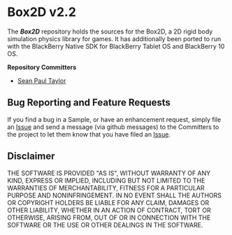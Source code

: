 # Box2D v2.2

The _**Box2D**_ repository holds the sources for the Box2D, a 2D rigid body simulation physics library for games. It has additionally been ported to run with the BlackBerry Native SDK for BlackBerry Tablet OS and BlackBerry 10 OS.


**Repository Committers** 

* [Sean Paul Taylor](https://github.com/seanpaultaylor)


## Bug Reporting and Feature Requests

If you find a bug in a Sample, or have an enhancement request, simply file an [Issue](https://github.com/blackberry/Box2D/issues) and send a message (via github messages) to the Committers to the project to let them know that you have filed an [Issue](https://github.com/blackberry/Box2D/issues).

## Disclaimer

THE SOFTWARE IS PROVIDED "AS IS", WITHOUT WARRANTY OF ANY KIND, EXPRESS OR IMPLIED, INCLUDING BUT NOT LIMITED TO THE WARRANTIES OF MERCHANTABILITY, FITNESS FOR A PARTICULAR PURPOSE AND NONINFRINGEMENT. IN NO EVENT SHALL THE AUTHORS OR COPYRIGHT HOLDERS BE LIABLE FOR ANY CLAIM, DAMAGES OR OTHER LIABILITY, WHETHER IN AN ACTION OF CONTRACT, TORT OR OTHERWISE, ARISING FROM, OUT OF OR IN CONNECTION WITH THE SOFTWARE OR THE USE OR OTHER DEALINGS IN THE SOFTWARE.


